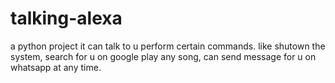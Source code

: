 # talking-alexa
 a python project it can talk to u perform certain commands. 
 like shutown the system, search for u on google play any song, can send message for u on whatsapp at any time.
